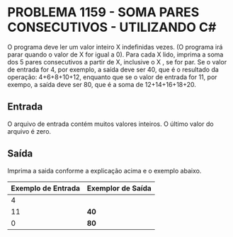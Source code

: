 # PROBLEMA 1159 - SOMA PARES CONSECUTIVOS - UTILIZANDO C#

O programa deve ler um valor inteiro X indefinidas vezes. (O programa irá parar quando o valor de X for igual a 0). Para cada X lido, imprima a soma dos 5 pares consecutivos a partir de X, inclusive o X , se for par. Se o valor de entrada for 4, por exemplo, a saída deve ser 40, que é o resultado da operação: 4+6+8+10+12, enquanto que se o valor de entrada for 11, por exempo, a saída deve ser 80, que é a soma de 12+14+16+18+20.

## Entrada
O arquivo de entrada contém muitos valores inteiros. O último valor do arquivo é zero.

## Saída
Imprima a saida conforme a explicação acima e o exemplo abaixo.


| Exemplo de Entrada | Exemplor de Saída |
|--------------------|-------------------|
| 4                  |                   |  
| 11                 | **40**            |
| 0                  | **80**            |